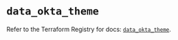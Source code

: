 # `data_okta_theme`

Refer to the Terraform Registry for docs: [`data_okta_theme`](https://registry.terraform.io/providers/okta/okta/4.13.1/docs/data-sources/theme).
